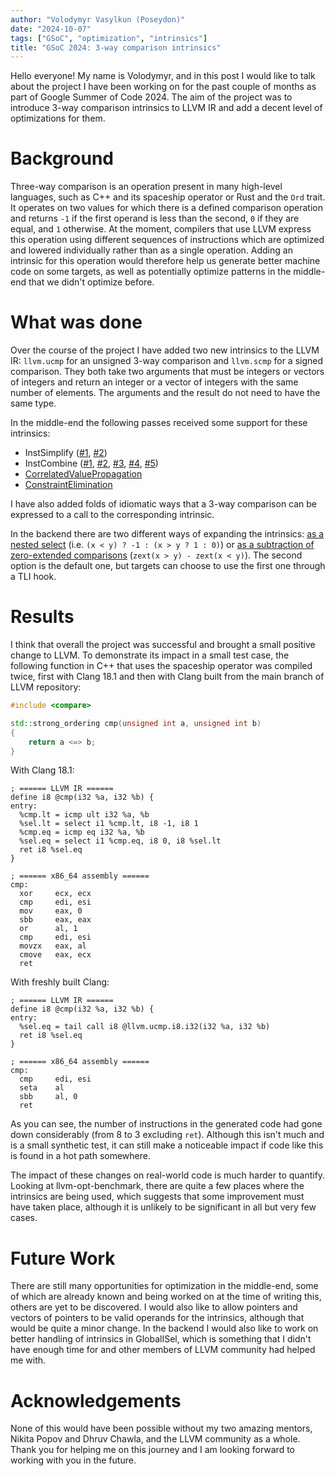 ```yaml
---
author: "Volodymyr Vasylkun (Poseydon)"
date: "2024-10-07"
tags: ["GSoC", "optimization", "intrinsics"]
title: "GSoC 2024: 3-way comparison intrinsics"
---
```


Hello everyone! My name is Volodymyr, and in this post I would like to talk about the project I have been working on for the past couple of months as part of Google Summer of Code 2024. The aim of the project was to introduce 3-way comparison intrinsics to LLVM IR and add a decent level of optimizations for them.

# Background

Three-way comparison is an operation present in many high-level languages, such as C++ and its spaceship operator or Rust and the `Ord` trait. It operates on two values for which there is a defined comparison operation and returns `-1` if the first operand is less than the second, `0` if they are equal, and `1` otherwise. At the moment, compilers that use LLVM express this operation using different sequences of instructions which are optimized and lowered individually rather than as a single operation. Adding an intrinsic for this operation would therefore help us generate better machine code on some targets, as well as potentially optimize patterns in the middle-end that we didn't optimize before.

# What was done

Over the course of the project I have added two new intrinsics to the LLVM IR: `llvm.ucmp` for an unsigned 3-way comparison and `llvm.scmp` for a signed comparison. They both take two arguments that must be integers or vectors of integers and return an integer or a vector of integers with the same number of elements. The arguments and the result do not need to have the same type.

In the middle-end the following passes received some support for these intrinsics:

  * InstSimplify ([#1](https://github.com/llvm/llvm-project/pull/93730), [#2](https://github.com/llvm/llvm-project/pull/95601))
  * InstCombine ([#1](https://github.com/llvm/llvm-project/pull/96118), [#2](https://github.com/llvm/llvm-project/pull/98360), [#3](https://github.com/llvm/llvm-project/pull/101049), [#4](https://github.com/llvm/llvm-project/pull/105272), [#5](https://github.com/llvm/llvm-project/pull/105583))
  * [CorrelatedValuePropagation](https://github.com/llvm/llvm-project/pull/97235)
  * [ConstraintElimination](https://github.com/llvm/llvm-project/pull/97974)

I have also added folds of idiomatic ways that a 3-way comparison can be expressed to a call to the corresponding intrinsic.

In the backend there are two different ways of expanding the intrinsics: [as a nested select](https://github.com/llvm/llvm-project/pull/91871) (i.e. `(x < y) ? -1 : (x > y ? 1 : 0)`) or [as a subtraction of zero-extended comparisons](https://github.com/llvm/llvm-project/pull/98774) (`zext(x > y) - zext(x < y)`). The second option is the default one, but targets can choose to use the first one through a TLI hook.

# Results

I think that overall the project was successful and brought a small positive change to LLVM. To demonstrate its impact in a small test case, the following function in C++ that uses the spaceship operator was compiled twice, first with Clang 18.1 and then with Clang built from the main branch of LLVM repository:

```C++
#include <compare>

std::strong_ordering cmp(unsigned int a, unsigned int b)
{
    return a <=> b;
}
```

With Clang 18.1:

```text
; ====== LLVM IR ======
define i8 @cmp(i32 %a, i32 %b) {
entry:
  %cmp.lt = icmp ult i32 %a, %b
  %sel.lt = select i1 %cmp.lt, i8 -1, i8 1
  %cmp.eq = icmp eq i32 %a, %b
  %sel.eq = select i1 %cmp.eq, i8 0, i8 %sel.lt
  ret i8 %sel.eq
}

; ====== x86_64 assembly ======
cmp:
  xor     ecx, ecx
  cmp     edi, esi
  mov     eax, 0
  sbb     eax, eax
  or      al, 1
  cmp     edi, esi
  movzx   eax, al
  cmove   eax, ecx
  ret
```

With freshly built Clang:

```plain
; ====== LLVM IR ======
define i8 @cmp(i32 %a, i32 %b) {
entry:
  %sel.eq = tail call i8 @llvm.ucmp.i8.i32(i32 %a, i32 %b)
  ret i8 %sel.eq
}

; ====== x86_64 assembly ======
cmp:
  cmp     edi, esi
  seta    al
  sbb     al, 0
  ret
```

As you can see, the number of instructions in the generated code had gone down considerably (from 8 to 3 excluding `ret`). Although this isn't much and is a small synthetic test, it can still make a noticeable impact if code like this is found in a hot path somewhere.

The impact of these changes on real-world code is much harder to quantify. Looking at llvm-opt-benchmark, there are quite a few places where the intrinsics are being used, which suggests that some improvement must have taken place, although it is unlikely to be significant in all but very few cases.

# Future Work

There are still many opportunities for optimization in the middle-end, some of which are already known and being worked on at the time of writing this, others are yet to be discovered. I would also like to allow pointers and vectors of pointers to be valid operands for the intrinsics, although that would be quite a minor change. In the backend I would also like to work on better handling of intrinsics in GlobalISel, which is something that I didn't have enough time for and other members of LLVM community had helped me with.

# Acknowledgements

None of this would have been possible without my two amazing mentors, Nikita Popov and Dhruv Chawla, and the LLVM community as a whole. Thank you for helping me on this journey and I am looking forward to working with you in the future.
